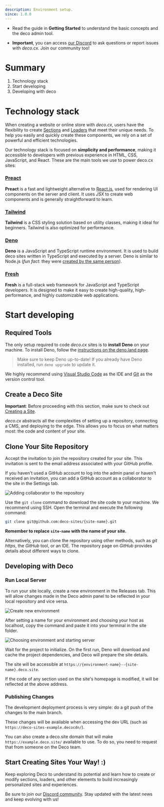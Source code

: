 ```yaml
---
description: Environment setup.
since: 1.0.0
---
```


- Read the guide in **Getting Started** to understand the basic concepts and the
  deco admin tool.

- **Important**, you can access [our Discord](https://deco.cx/discord) to ask
  questions or report issues with _deco.cx_. Join our community too!

# Summary

1. Technology stack
2. Start developing
3. Developing with deco

# Technology stack

When creating a website or online store with _deco.cx_, users have the
flexibility to create [Sections](/docs/en/concepts/section) and
[Loaders](/docs/en/concepts/loader) that meet their unique needs. To help you
easily and quickly create these components, we rely on a set of powerful and
efficient technologies.

Our technology stack is focused on **simplicity and performance**, making it
accessible to developers with previous experience in HTML, CSS, JavaScript, and
React. These are the main tools we use to power deco.cx sites:

### [Preact](https://preactjs.com/)

**Preact** is a fast and lightweight alternative to
[React.js](https://reactjs.org/), used for rendering UI components on the server
and client. It uses _JSX_ to create web components and is generally
straightforward to learn.

### [Tailwind](https://tailwindcss.com)

**Tailwind** is a CSS styling solution based on utility classes, making it ideal
for beginners. Tailwind is also optimized for performance.

### [Deno](https://deno.com/deploy)

**Deno** is a JavaScript and TypeScript runtime environment. It is used to build
deco sites written in TypeScript and executed by a server. Deno is similar to
Node.js (_fun fact_: they were
[created by the same person](https://www.youtube.com/watch?v=M3BM9TB-8yA)).

### [Fresh](https://fresh.deno.dev)

**Fresh** is a full-stack web framework for JavaScript and TypeScript
developers. It is designed to make it easy to create high-quality,
high-performance, and highly customizable web applications.

# Start developing

## Required Tools

The only setup required to code _deco.cx_ sites is to **install Deno** on your
machine. To install Deno, follow the
[instructions on the deno.land page](https://deno.land/manual/getting_started/installation).

> Make sure to keep Deno up-to-date! If you already have Deno installed, run
> `deno upgrade` to update it.

We highly recommend using
[Visual Studio Code](https://code.visualstudio.com/download) as the IDE and
[Git](https://github.com/git-guides/install-git) as the version control tool.

<!-- ## Test Deco Locally (Optional)!

Deco offers a mechanism to test and explore our system without the need to
deploy code or make a deployment on our infrastructure. To do this, visit
[the Deco Play](https://play.deco.cx/)

![deco play](https://github.com/deco-cx/apps/assets/882438/e52c7727-b1c2-44cc-b709-10adba203341) -->

## Create a Deco Site

**Important**: Before proceeding with this section, make sure to check out
[Creating a Site](/docs/en/getting-started/creating-a-site).

_deco.cx_ abstracts all the complexities of setting up a repository, connecting
a CMS, and deploying to the edge. This allows you to focus on what matters most:
the code and content of your site.

## Clone Your Site Repository

Accept the invitation to join the repository created for your site. This
invitation is sent to the email address associated with your GitHub profile.

If you haven't used a GitHub account to log into the admin panel or haven't
received an invitation, you can add a GitHub account as a collaborator to the
site in the Settings tab.

<!-- ![Adding collaborator to the repository](https://github.com/deco-cx/apps/assets/882438/0cdcc7a7-90fd-4cbe-9eea-0ca68ee533d9) -->

![Adding collaborator to the repository](/docs/setup/repository-access.png)

Use the `git clone` command to download the site code to your machine. We
recommend using SSH. Open the terminal and execute the following command:

```bash
git clone git@github.com:deco-sites/{site-name}.git
```

**Remember to replace `site-name` with the name of your site.**

Alternatively, you can clone the repository using other methods, such as _git
https_, the _GitHub_ tool, or an IDE. The repository page on _GitHub_ provides
details about different ways to clone.

## Developing with Deco

### Run Local Server

To run your site locally, create a new environment in the Releases tab. This
will allow changes made in the Deco admin panel to be reflected in your local
repository and vice versa.

![Create new environment](/docs/setup/create-environment.png)

After setting a name for your environment and choosing your host as localhost,
copy the command and paste it into your terminal in the site folder.

![Choosing environment and starting server](/docs/setup/start-server.png)

Wait for the project to initialize. On the first run, Deno will download and
cache the project dependencies, and Deco will prepare the site details.

The site will be accessible at
`https://{environment-name}--{site-name}.deco.site`.

<!-- > Some browsers may block access to or execution of code on the `localhost`
> domain! Disable browser ad blockers or privacy protections to access this
> address. -->

If the code of any section used on the site's homepage is modified, it will be
reflected at the above address.

### Publishing Changes

The development deployment process is very simple: do a git push of the changes
to the main branch.

These changes will be available when accessing the dev URL (such as
`https://deco-sites-example.decocdn/`).

You can also create a deco.site domain that will make
`https://example.deco.site/` available to use. To do so, you need to request
that from someone on the Deco team.

## Start Creating Sites Your Way! :)

Keep exploring Deco to understand its potential and learn how to create or
modify sections, loaders, and other elements to build increasingly personalized
sites and experiences.

Be sure to join our [Discord community](https://deco.cx/discord). Stay updated
with the latest news and keep evolving with us!
